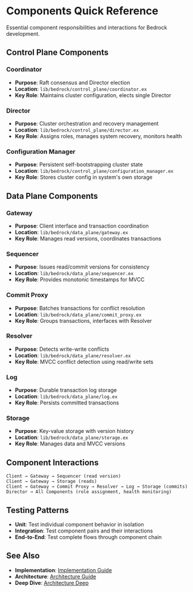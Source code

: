 # Components Quick Reference

Essential component responsibilities and interactions for Bedrock development.

## Control Plane Components

### Coordinator
- **Purpose**: Raft consensus and Director election
- **Location**: `lib/bedrock/control_plane/coordinator.ex`
- **Key Role**: Maintains cluster configuration, elects single Director

### Director
- **Purpose**: Cluster orchestration and recovery management
- **Location**: `lib/bedrock/control_plane/director.ex`
- **Key Role**: Assigns roles, manages system recovery, monitors health

### Configuration Manager
- **Purpose**: Persistent self-bootstrapping cluster state
- **Location**: `lib/bedrock/control_plane/configuration_manager.ex`
- **Key Role**: Stores cluster config in system's own storage

## Data Plane Components

### Gateway
- **Purpose**: Client interface and transaction coordination
- **Location**: `lib/bedrock/data_plane/gateway.ex`
- **Key Role**: Manages read versions, coordinates transactions

### Sequencer
- **Purpose**: Issues read/commit versions for consistency
- **Location**: `lib/bedrock/data_plane/sequencer.ex`
- **Key Role**: Provides monotonic timestamps for MVCC

### Commit Proxy
- **Purpose**: Batches transactions for conflict resolution
- **Location**: `lib/bedrock/data_plane/commit_proxy.ex`
- **Key Role**: Groups transactions, interfaces with Resolver

### Resolver
- **Purpose**: Detects write-write conflicts
- **Location**: `lib/bedrock/data_plane/resolver.ex`
- **Key Role**: MVCC conflict detection using read/write sets

### Log
- **Purpose**: Durable transaction log storage
- **Location**: `lib/bedrock/data_plane/log.ex`
- **Key Role**: Persists committed transactions

### Storage
- **Purpose**: Key-value storage with version history
- **Location**: `lib/bedrock/data_plane/storage.ex`
- **Key Role**: Manages data and MVCC versions

## Component Interactions

```
Client → Gateway → Sequencer (read version)
Client → Gateway → Storage (reads)
Client → Gateway → Commit Proxy → Resolver → Log → Storage (commits)
Director → All Components (role assignment, health monitoring)
```

## Testing Patterns

- **Unit**: Test individual component behavior in isolation
- **Integration**: Test component pairs and their interactions
- **End-to-End**: Test complete flows through component chain

## See Also

- **Implementation**: [Implementation Guide](../01-guides/implementation-guide.md)
- **Architecture**: [Architecture Guide](../01-guides/architecture-guide.md)
- **Deep Dive**: [Architecture Deep](../02-deep/architecture-deep.md)